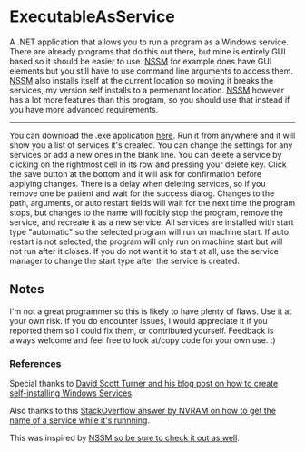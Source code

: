 # ExecutableAsService
A .NET application that allows you to run a program as a Windows service.
There are already programs that do this out there, but mine is entirely GUI based so it should be easier to use.
[NSSM] for example does have GUI elements but you still have to use command line arguments to access them.
[NSSM] also installs itself at the current location so moving it breaks the services, my version self installs to a permenant location.
[NSSM] however has a lot more features than this program, so you should use that instead if you have more advanced requirements.

---

You can download the .exe application [here](https://onedrive.live.com/redir?resid=6E3DD97D6A56D781!11219&authkey=!AHlWuAmrm8Un4Dk&ithint=file%2czip). Run it from anywhere and it will show you a list of services it's created. You can change the settings for any services or add a new ones in the blank line. You can delete a service by clicking on the rightmost cell in its row and pressing your delete key. Click the save button at the bottom and it will ask for confirmation before applying changes. There is a delay when deleting services, so if you remove one be patient and wait for the success dialog. Changes to the path, arguments, or auto restart fields will wait for the next time the program stops, but changes to the name will focibly stop the program, remove the service, and recreate it as a new service. All services are installed with start type "automatic" so the selected program will run on machine start. If auto restart is not selected, the program will only run on machine start but will not run after it closes. If you do not want it to start at all, use the service manager to change the start type after the service is created.

## Notes

I'm not a great programmer so this is likely to have plenty of flaws. Use it at your own risk.
If you do encounter issues, I would appreciate it if you reported them so I could fix them, or contributed yourself.
Feedback is always welcome and feel free to look at/copy code for your own use. :)

### References

Special thanks to [David Scott Turner and his blog post on how to create self-installing Windows Services](http://thedavejay.blogspot.co.uk/2012/04/self-installing-c-windows-service-safe.html?m=1).

Also thanks to this [StackOverflow answer by NVRAM on how to get the name of a service while it's runnning](http://stackoverflow.com/a/1877404).

This was inspired by [NSSM so be sure to check it out as well](http://www.nssm.cc/).

[NSSM]: http://www.nssm.cc/

